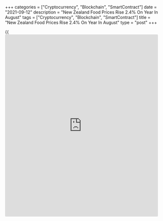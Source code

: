 +++
categories = ["Cryptocurrency", "Blockchain", "SmartContract"]
date = "2021-09-12"
description = "New Zealand Food Prices Rise 2.4% On Year In August"
tags = ["Cryptocurrency", "Blockchain", "SmartContract"]
title = "New Zealand Food Prices Rise 2.4% On Year In August"
type = "post"
+++

{{<iframe id="large-banner" src="https://www.bounty.group/#slide=19.0" width="100%" height="600" scrolling="no" style="border: 0px solid rgb(216, 221, 230); border-radius: 3px;">}}

Food prices in New Zealand were up 2.4 percent on year in August,
Statistics New Zealand said on Monday - slowing from 2.8 percent in
July.

Individually, fruit and vegetable prices increased 2.1 percent; meat,
poultry, and fish prices increased 2.2 percent; grocery food prices
increased 1.9 percent; non-alcoholic beverage prices decreased 0.6
percent; and restaurant meals and ready-to-eat food prices increased 4.6
percent.

On a seasonally adjusted monthly basis, food prices were up 0.2 percent.

Individually, fruit and vegetable prices fell 0.2 percent; meat,
poultry, and fish prices rose 1.3 percent; grocery food prices rose 0.2
percent; non-alcoholic beverage prices fell 0.5 percent; and restaurant
meals and ready-to-eat food prices rose 0.4 percent.

For comments and feedback [contact](https://www.playgroundfx.com/contact/): editorial@rtt[news](https://www.letsplayfx.com/blog/forex-news-website/).com

[Economic News][1]

 **What parts of the world are seeing the best (and worst) economic
performances lately? Click[here][2] to check out our [Econ Scorecard][2]
and find out! See up-to-the-moment [ranking](https://www.playgroundfx.com/blog/crypto-exchange-ranking/)s for the best and worst
performers in [GDP][3], [unemployment rate][4], [inflation][5] and much
more.**

   1. www.rtt[news](https://www.letsplayfx.com/blog/forex-news-website/).com/Content/EconomicNews.aspx
   2. www.rtt[news](https://www.letsplayfx.com/blog/forex-news-website/).com/economic-scorecard/world-rank/industrial-production/highest-performance.aspx
   3. www.rtt[news](https://www.letsplayfx.com/blog/forex-news-website/).com/economic-scorecard/world-rank/GDP/highest-performance.aspx
   4. www.rtt[news](https://www.letsplayfx.com/blog/forex-news-website/).com/economic-scorecard/world-rank/unemployment-rate/lowest-performance.aspx
   5. www.rtt[news](https://www.letsplayfx.com/blog/forex-news-website/).com/economic-scorecard/world-rank/CPI/highest-performance.aspx
